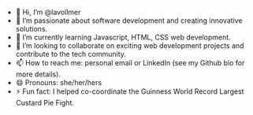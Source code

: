 - 👋 Hi, I’m @lavollmer
- 👀 I’m passionate about software development and creating innovative solutions.
- 🌱 I’m currently learning Javascript, HTML, CSS web development.
- 💞️ I’m looking to collaborate on exciting web development projects and contribute to the tech community.
- 📫 How to reach me: personal email or LinkedIn (see my Github bio for more details).
- 😄 Pronouns: she/her/hers
- ⚡ Fun fact: I helped co-coordinate the Guinness World Record Largest Custard Pie Fight.

<!---
lavollmer/lavollmer is a ✨ special ✨ repository because its `README.md` (this file) appears on your GitHub profile.
You can click the Preview link to take a look at your changes.
--->
